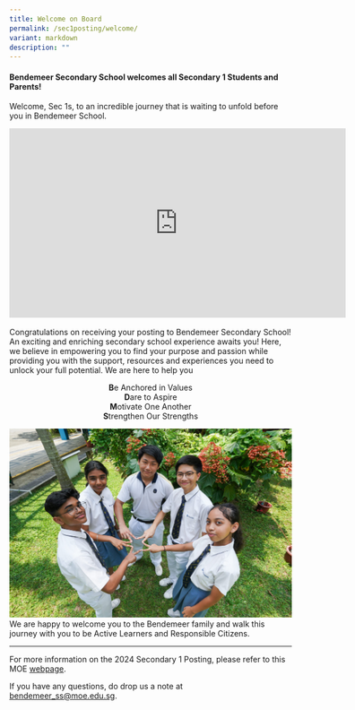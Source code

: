 ```yaml
---
title: Welcome on Board
permalink: /sec1posting/welcome/
variant: markdown
description: ""
---
```

#### **Bendemeer Secondary School welcomes all Secondary 1 Students and Parents!**

Welcome, Sec 1s, to an incredible journey that is waiting to unfold before you in Bendemeer School.

<center><iframe height="338" width="600" allowfullscreen="true" frameborder="0" src="https://www.youtube.com/embed/4Eaq3Gzq3EE"></iframe></center>

Congratulations on receiving your posting to Bendemeer Secondary School! An exciting and enriching secondary school experience awaits you! Here, we believe in empowering you to find your purpose and passion while providing you with the support, resources and experiences you need to unlock your full potential.  We are here to help you 
<center><b>B</b>e Anchored in Values
	<br>
	<b>D</b>are to Aspire<br>
	<b>M</b>otivate One Another<br>
	<b>S</b>trengthen Our Strengths</center>

![](/images/Sec1posting/sec1post_welcome_05.jpg)
We are happy to welcome you to the Bendemeer family and walk this journey with you to be Active Learners and Responsible Citizens.

---

For more information on the 2024 Secondary 1 Posting, please refer to this MOE <a target="_blank" href="https://www.moe.gov.sg/secondary/s1-posting/results">webpage</a>.

If you have any questions, do drop us a note at bendemeer_ss@moe.edu.sg.
